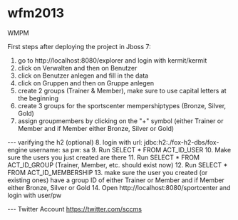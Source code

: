 wfm2013
=======

WMPM

First steps after deploying the project in Jboss 7:

1. go to http://localhost:8080/explorer and login with kermit/kermit
2. click on Verwalten and then on Benutzer
3. click on Benutzer anlegen and fill in the data 
4. click on Gruppen and then on Gruppe anlegen
5. create 2 groups (Trainer & Member), make sure to use capital letters at the beginning 
6. create 3 groups for the sportscenter mempershiptypes (Bronze, Silver, Gold)
7. assign groupmembers by clicking on the "+" symbol (either Trainer or Member and if Member either Bronze, Silver or Gold)

--- varifying the h2 (optional)
8.  login with url: jdbc:h2:./fox-h2-dbs/fox-engine    username: sa pw: sa
9.  Run SELECT * FROM ACT_ID_USER 
10. Make sure the users you just created are there
11. Run SELECT * FROM ACT_ID_GROUP (Trainer, Member, etc. should exist now)
12. Run SELECT * FROM ACT_ID_MEMBERSHIP 
13. make sure the user you created (or existing ones) have a group ID of either Trainer or Member and if Member either Bronze, Silver or Gold
14. Open http://localhost:8080/sportcenter and login with user/pw

--- Twitter Account
https://twitter.com/sccms
